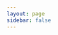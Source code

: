 ```yaml
---
layout: page
sidebar: false
---
```


<script setup lang="ts">
    import Graph from '../components/Graph.vue';
    import { data as experiences } from "../composables/experiences.data";
</script>

<Graph :projects="experiences"/>